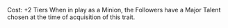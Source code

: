 Cost: +2 Tiers
When in play as a Minion, the Followers have a Major Talent chosen at the time of acquisition of this trait.